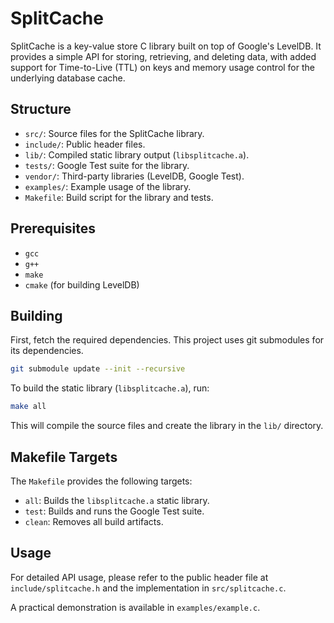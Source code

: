 # SplitCache

SplitCache is a key-value store C library built on top of Google's LevelDB. It provides a simple API for storing, retrieving, and deleting data, with added support for Time-to-Live (TTL) on keys and memory usage control for the underlying database cache.

## Structure

- `src/`: Source files for the SplitCache library.
- `include/`: Public header files.
- `lib/`: Compiled static library output (`libsplitcache.a`).
- `tests/`: Google Test suite for the library.
- `vendor/`: Third-party libraries (LevelDB, Google Test).
- `examples/`: Example usage of the library.
- `Makefile`: Build script for the library and tests.

## Prerequisites

- `gcc`
- `g++`
- `make`
- `cmake` (for building LevelDB)

## Building

First, fetch the required dependencies. This project uses git submodules for its dependencies.

```bash
git submodule update --init --recursive
```

To build the static library (`libsplitcache.a`), run:

```bash
make all
```

This will compile the source files and create the library in the `lib/` directory.

## Makefile Targets

The `Makefile` provides the following targets:

- `all`: Builds the `libsplitcache.a` static library.
- `test`: Builds and runs the Google Test suite.
- `clean`: Removes all build artifacts.

## Usage

For detailed API usage, please refer to the public header file at `include/splitcache.h` and the implementation in `src/splitcache.c`.

A practical demonstration is available in `examples/example.c`.